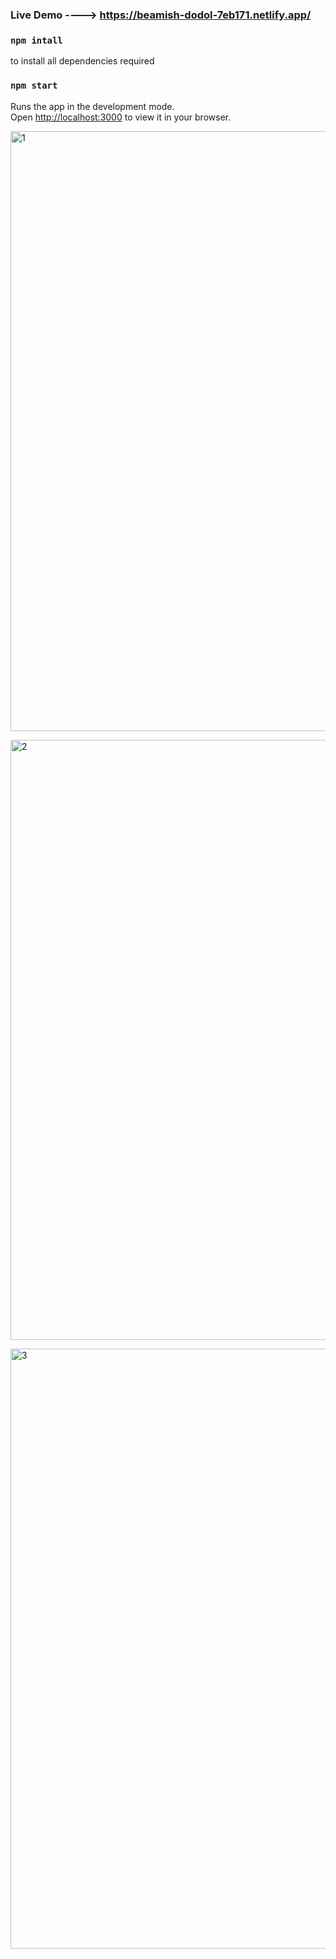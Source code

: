 ### Live Demo ----> https://beamish-dodol-7eb171.netlify.app/

### `npm intall` 

to install all dependencies required 

### `npm start`

Runs the app in the development mode.\
Open [http://localhost:3000](http://localhost:3000) to view it in your browser.


<img width="960" alt="1" src="https://user-images.githubusercontent.com/90547108/173879716-aa2c2f8b-e61b-4570-8feb-2c446c70593b.PNG">

<p>
  
  <img width="960" alt="2" src="https://user-images.githubusercontent.com/90547108/173879776-d2d533f4-6654-45db-ba4b-e01e12e992c2.PNG">

  <p><img width="960" alt="3" src="https://user-images.githubusercontent.com/90547108/173879816-36128b3d-81a0-4786-9d6e-495eea788235.PNG">
